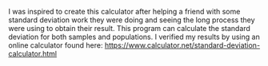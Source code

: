 I was inspired to create this calculator after helping a friend with some standard deviation work they were doing and seeing the long process they were using to obtain their result. This program can calculate the standard deviation for both samples and populations. I verified my results by using an online calculator found here: https://www.calculator.net/standard-deviation-calculator.html
